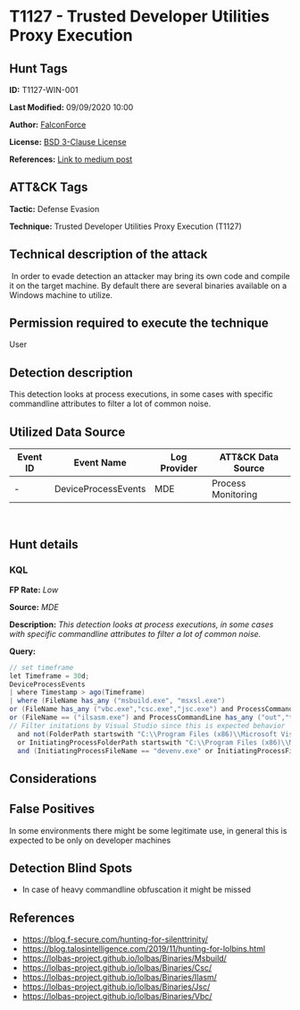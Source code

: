 # T1127 - Trusted Developer Utilities Proxy Execution

## Hunt Tags

**ID:** T1127-WIN-001

**Last Modified:** 09/09/2020 10:00

**Author:** [FalconForce](https://falconforce.nl/)

**License:** [BSD 3-Clause License](https://github.com/FalconForceTeam/FalconFriday/blob/master/LICENSE)

**References:** [Link to medium post](https://medium.com/falconforce/falconfriday-detecting-certutil-and-suspicious-code-compilation-0xff02-cfe8fb5e159e?source=friends_link&sk=3c63b684a2f6a203d8627554cec9a628)

## ATT&CK Tags

**Tactic:** Defense Evasion

**Technique:** Trusted Developer Utilities Proxy Execution (T1127)
​
## Technical description of the attack
​
In order to evade detection an attacker may bring its own code and compile it on the target machine. By default there are several binaries available on a Windows machine to utilize.

## Permission required to execute the technique

User

## Detection description

This detection looks at process executions, in some cases with specific commandline attributes to filter a lot of common noise.

## Utilized Data Source

| Event ID | Event Name | Log Provider | ATT&CK Data Source |
|---------|---------|----------|---------|
| - | DeviceProcessEvents | MDE | Process Monitoring |
​
## Hunt details

### KQL

**FP Rate:** *Low*

**Source:** *MDE*

**Description:** *This detection looks at process executions, in some cases with specific commandline attributes to filter a lot of common noise.*

**Query:**

```C#
// set timeframe
let Timeframe = 30d;
DeviceProcessEvents
| where Timestamp > ago(Timeframe)
| where (FileName has_any ("msbuild.exe", "msxsl.exe")
or (FileName has_any ("vbc.exe","csc.exe","jsc.exe") and ProcessCommandLine has_any ("/exe","/dll","/pe64","-exe","-dll","-pe64"))
or (FileName == ("ilsasm.exe") and ProcessCommandLine has_any ("out","target","t:","reference","r:")))
// Filter initations by Visual Studio since this is expected behavior
  and not(FolderPath startswith "C:\\Program Files (x86)\\Microsoft Visual Studio" 
  or InitiatingProcessFolderPath startswith "C:\\Program Files (x86)\\Microsoft Visual Studio" 
  and (InitiatingProcessFileName == "devenv.exe" or InitiatingProcessFileName == "WDExpress.exe"))
```

## Considerations

## False Positives

In some environments there might be some legitimate use, in general this is expected to be only on developer machines

## Detection Blind Spots

* In case of heavy commandline obfuscation it might be missed

## References

* https://blog.f-secure.com/hunting-for-silenttrinity/
* https://blog.talosintelligence.com/2019/11/hunting-for-lolbins.html
* https://lolbas-project.github.io/lolbas/Binaries/Msbuild/
* https://lolbas-project.github.io/lolbas/Binaries/Csc/
* https://lolbas-project.github.io/lolbas/Binaries/Ilasm/
* https://lolbas-project.github.io/lolbas/Binaries/Jsc/
* https://lolbas-project.github.io/lolbas/Binaries/Vbc/
